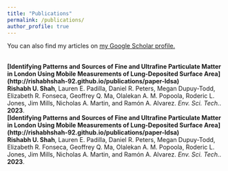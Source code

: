 ```yaml
---
title: "Publications"
permalink: /publications/
author_profile: true
---
```

You can also find my articles on <u><a href="{{author.googlescholar}}">my Google Scholar profile</a>.</u>

<br>
<b>[Identifying Patterns and Sources of Fine and Ultrafine Particulate Matter in London Using Mobile Measurements of Lung-Deposited Surface Area](http://rishabhshah-92.github.io/publications/paper-ldsa)</b> <br>
<b>Rishabh U. Shah</b>, Lauren E. Padilla, Daniel R. Peters, Megan Dupuy-Todd, Elizabeth R. Fonseca, Geoffrey Q. Ma, Olalekan A. M. Popoola, Roderic L. Jones, Jim Mills, Nicholas A. Martin, and Ramón A. Alvarez.
<i>Env. Sci. Tech.</i>. <b>2023</b>.

<br>
<b>[Identifying Patterns and Sources of Fine and Ultrafine Particulate Matter in London Using Mobile Measurements of Lung-Deposited Surface Area](http://rishabhshah-92.github.io/publications/paper-ldsa)</b> <br>
<b>Rishabh U. Shah</b>, Lauren E. Padilla, Daniel R. Peters, Megan Dupuy-Todd, Elizabeth R. Fonseca, Geoffrey Q. Ma, Olalekan A. M. Popoola, Roderic L. Jones, Jim Mills, Nicholas A. Martin, and Ramón A. Alvarez.
<i>Env. Sci. Tech.</i>. <b>2023</b>.